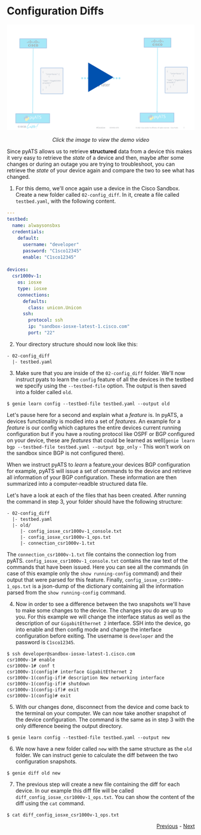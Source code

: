 # Configuration Diffs

[![Cover Demo 2](../../res/cover-2.png)](https://youtu.be/2xc0VALO0uk)

<div align="center" ><i>Click the image to view the demo video</i></div>

Since pyATS allows us to retrieve **structured** data from a device this makes it very easy to retrieve the *state* of a device and then, maybe after some changes or during an outage you are trying to troubleshoot, you can retrieve the *state* of your device again and compare the two to see what has changed. 

1. For this demo, we'll once again use a device in the Cisco Sandbox. Create a new folder called `02-config_diff`. In it, create a file called `testbed.yaml`, with the following content. 
```yaml
---
testbed:
  name: alwaysonsbxs
  credentials: 
    default:
      username: "developer"
      password: "C1sco12345"
      enable: "C1sco12345"

devices:
  csr1000v-1:
    os: iosxe
    type: iosxe
    connections:
      defaults:
        class: unicon.Unicon
      ssh:
        protocol: ssh
        ip: "sandbox-iosxe-latest-1.cisco.com"
        port: "22"
```
2. Your directory structure should now look like this:
```
- 02-config_diff
  |- testbed.yaml
```
3. Make sure that you are inside of the `02-config_diff` folder. We'll now instruct pyats to learn the `config` feature of all the devices in the testbed we specify using the `--testbed-file` option. The output is then saved into a folder called `old`.
```
$ genie learn config --testbed-file testbed.yaml --output old
```

Let's pause here for a second and explain what a *feature* is. In pyATS, a devices functionality is modled into a set of *features*. An example for a *feature* is our config which captures the entire devices current running configuration but if you have a routing protocol like OSPF or BGP configured on your device, these are *features* that could be learned as well(`genie learn bgp --testbed-file testbed.yaml --output bgp_only` - This won't work on the sandbox since BGP is not configured there). 

When we instruct pyATS to *learn* a feature,your devices BGP configuration for example, pyATS will issue a set of commands to the device and retrieve all information of your BGP configuration. These information are then summarized into a computer-readble structured data file. 

Let's have a look at each of the files that has been created. After running the command in step 3, your folder should have the following structure:

```
- 02-config_diff
  |- testbed.yaml
  |- old/
     |- config_iosxe_csr1000v-1_console.txt
     |- config_iosxe_csr1000v-1_ops.txt
     |- connection_csr1000v-1.txt
```
The `connection_csr1000v-1.txt` file contains the connection log from pyATS. `config_iosxe_csr1000v-1_console.txt` contains the raw text of the commands that have been issued. Here you can see all the commands (in case of this example only the `show running-config` command) and their output that were parsed for this feature. Finally, `config_iosxe_csr1000v-1_ops.txt` is a json-dump of the dictionary containing all the information parsed from the `show running-config` command. 

4. Now in order to see a difference between the two snapshots we'll have to make some changes to the device. The changes you do are up to you. For this example we will change the interface status as well as the description of our `GigabitEthernet 2` interface. SSH into the device, go into enable and then config mode and change the interface configuration before exiting. The username is `developer` and the password is `C1sco12345`.

```
$ ssh developer@sandbox-iosxe-latest-1.cisco.com
csr1000v-1# enable
csr1000v-1# conf t
csr1000v-1(config)# interface GigabitEthernet 2
csr1000v-1(config-if)# description New networking interface
csr1000v-1(config-if)# shutdown
csr1000v-1(config-if)# exit
csr1000v-1(config)# exit
```
5. With our changes done, disconnect from the device and come back to the terminal on your computer. We can now take another snapshot of the device configuration. The command is the same as in step 3 with the only difference beeing the output directory. 
```
$ genie learn config --testbed-file testbed.yaml --output new
```
6. We now have a new folder called `new` with the same structure as the `old` folder. We can instruct genie to calculate the diff between the two configuration snapshots. 
```
$ genie diff old new
```
7. The previous step will create a new file containing the diff for each device. In our example this diff file will be called `diff_config_iosxe_csr1000v-1_ops.txt`. You can show the content of the diff using the `cat` command.
```
$ cat diff_config_iosxe_csr1000v-1_ops.txt
```

<div align="right">
   
   [Previous](../01-info_gathering/) - [Next](../03-pyats_bgp/)
</div>